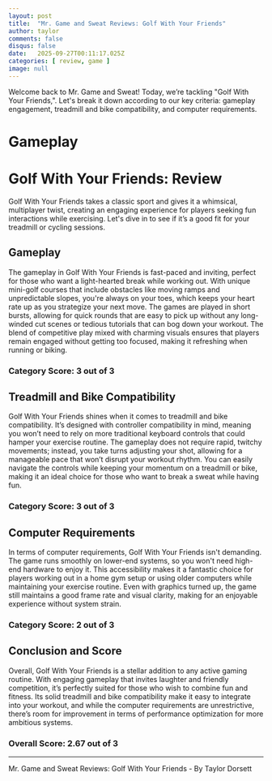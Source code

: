 ```yaml
---
layout: post
title:  "Mr. Game and Sweat Reviews: Golf With Your Friends"
author: taylor
comments: false
disqus: false
date:   2025-09-27T00:11:17.025Z
categories: [ review, game ]
image: null
---
```


Welcome back to Mr. Game and Sweat! Today, we’re tackling "Golf With Your Friends,". Let's break it down according to our key criteria: gameplay engagement, treadmill and bike compatibility, and computer requirements.

# Gameplay

# Golf With Your Friends: Review

Golf With Your Friends takes a classic sport and gives it a whimsical, multiplayer twist, creating an engaging experience for players seeking fun interactions while exercising. Let's dive in to see if it’s a good fit for your treadmill or cycling sessions.

## Gameplay

The gameplay in Golf With Your Friends is fast-paced and inviting, perfect for those who want a light-hearted break while working out. With unique mini-golf courses that include obstacles like moving ramps and unpredictable slopes, you're always on your toes, which keeps your heart rate up as you strategize your next move. The games are played in short bursts, allowing for quick rounds that are easy to pick up without any long-winded cut scenes or tedious tutorials that can bog down your workout. The blend of competitive play mixed with charming visuals ensures that players remain engaged without getting too focused, making it refreshing when running or biking.

### Category Score: 3 out of 3

## Treadmill and Bike Compatibility

Golf With Your Friends shines when it comes to treadmill and bike compatibility. It’s designed with controller compatibility in mind, meaning you won’t need to rely on more traditional keyboard controls that could hamper your exercise routine. The gameplay does not require rapid, twitchy movements; instead, you take turns adjusting your shot, allowing for a manageable pace that won’t disrupt your workout rhythm. You can easily navigate the controls while keeping your momentum on a treadmill or bike, making it an ideal choice for those who want to break a sweat while having fun.

### Category Score: 3 out of 3

## Computer Requirements

In terms of computer requirements, Golf With Your Friends isn't demanding. The game runs smoothly on lower-end systems, so you won't need high-end hardware to enjoy it. This accessibility makes it a fantastic choice for players working out in a home gym setup or using older computers while maintaining your exercise routine. Even with graphics turned up, the game still maintains a good frame rate and visual clarity, making for an enjoyable experience without system strain.

### Category Score: 2 out of 3

## Conclusion and Score

Overall, Golf With Your Friends is a stellar addition to any active gaming routine. With engaging gameplay that invites laughter and friendly competition, it’s perfectly suited for those who wish to combine fun and fitness. Its solid treadmill and bike compatibility make it easy to integrate into your workout, and while the computer requirements are unrestrictive, there’s room for improvement in terms of performance optimization for more ambitious systems. 

### Overall Score: 2.67 out of 3

---

Mr. Game and Sweat Reviews: Golf With Your Friends - By Taylor Dorsett
